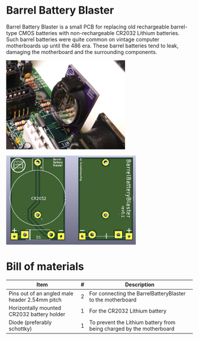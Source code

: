 # Barrel Battery Blaster

Barrel Battery Blaster is a small PCB for replacing old rechargeable barrel-type CMOS batteries with non-rechargeable CR2032 Lithium batteries.
Such barrel batteries were quite common on vintage computer motherboards up until the 486 era.
These barrel batteries tend to leak, damaging the motherboard and the surrounding components.

<img src='img/BarrelBatteryBlaster.jpg' alt='Barrel Battery Blaster' height=240>
<p float="left">
<img src='img/BarrelBatteryBlaster_PCB.jpg' alt='Barrel Battery Blaster PCB' height=240>
</p>

# Bill of materials

Item                                           | #   | Description
-----------------------------------------------|-----|-----------------------------------------
Pins out of an angled male header 2.54mm pitch | 2   | For connecting the BarrelBatteryBlaster to the motherboard
Horizontally mounted CR2032 battery holder     | 1   | For the CR2032 Lithium battery
Diode (preferably schottky)                    | 1   | To prevent the Lithium battery from being charged by the motherboard

